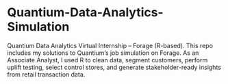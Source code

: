 # Quantium-Data-Analytics-Simulation
Quantium Data Analytics Virtual Internship – Forage (R-based). This repo includes my solutions to Quantium’s job simulation on Forage. As an Associate Analyst, I used R to clean data, segment customers, perform uplift testing, select control stores, and generate stakeholder-ready insights from retail transaction data.
